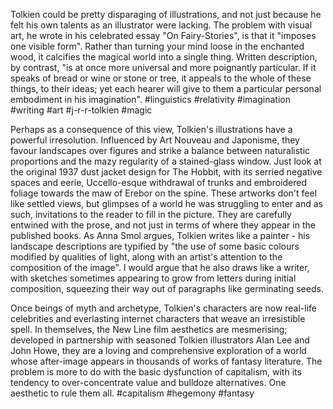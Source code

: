 Tolkien could be pretty disparaging of illustrations, and not just because he felt his own talents as an illustrator were lacking. The problem with visual art, he wrote in his celebrated essay "On Fairy-Stories", is that it "imposes one visible form". Rather than turning your mind loose in the enchanted wood, it calcifies the magical world into a single thing. Written description, by contrast, "is at once more universal and more poignantly particular. If it speaks of bread or wine or stone or tree, it appeals to the whole of these things, to their ideas; yet each hearer will give to them a particular personal embodiment in his imagination".
#linguistics #relativity #imagination #writing #art #j-r-r-tolkien #magic

Perhaps as a consequence of this view, Tolkien's illustrations have a powerful irresolution. Influenced by Art Nouveau and Japonisme, they favour landscapes over figures and strike a balance between naturalistic proportions and the mazy regularity of a stained-glass window. Just look at the original 1937 dust jacket design for The Hobbit, with its serried negative spaces and eerie, Uccello-esque withdrawal of trunks and embroidered foliage towards the maw of Erebor on the spine. These artworks don't feel like settled views, but glimpses of a world he was struggling to enter and as such, invitations to the reader to fill in the picture. They are carefully entwined with the prose, and not just in terms of where they appear in the published books. As Anna Smol argues, Tolkien writes like a painter - his landscape descriptions are typified by "the use of some basic colours modified by qualities of light, along with an artist's attention to the composition of the image". I would argue that he also draws like a writer, with sketches sometimes appearing to grow from letters during initial composition, squeezing their way out of paragraphs like germinating seeds.

Once beings of myth and archetype, Tolkien's characters are now real-life celebrities and everlasting internet characters that weave an irresistible spell. In themselves, the New Line film aesthetics are mesmerising; developed in partnership with seasoned Tolkien illustrators Alan Lee and John Howe, they are a loving and comprehensive exploration of a world whose after-image appears in thousands of works of fantasy literature. The problem is more to do with the basic dysfunction of capitalism, with its tendency to over-concentrate value and bulldoze alternatives. One aesthetic to rule them all.
#capitalism #hegemony #fantasy 